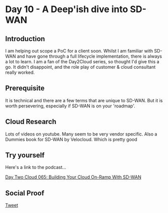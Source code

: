 
# Day 10 - A Deep'ish dive into SD-WAN

## Introduction

I am helping out scope a PoC for a client soon. Whilst I am familiar with SD-WAN and have gone through a full lifecycle implementation, there is always a lot to learn. I am a fan of the Day2Cloud series, so thought I'd give this a go. It didn't disappoint, and the role play of customer & cloud consultant really worked.

## Prerequisite

It is technical and there are a few terms that are unique to SD-WAN. But it is worth persevering, especially if SD-WAN is on your 'roadmap'.


## Cloud Research

Lots of videos on youtube. Many seem to be very vendor specific. Also a Dummies book for SD-WAN by Velocloud. Which is pretty good


## Try yourself

Here's a link to the podcast...

[Day Two Cloud 065: Building Your Cloud On-Ramp With SD-WAN](https://bit.ly/3iXKgKe)

## Social Proof


[Tweet](https://twitter.com/stalbansdaz/status/1316128810958557185)
